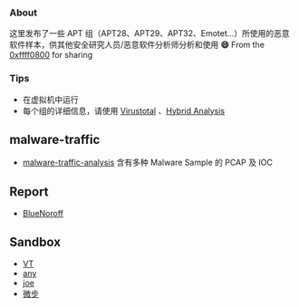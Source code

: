 ### About

这里发布了一些 APT 组（APT28、APT29、APT32、Emotet...）所使用的恶意软件样本，供其他安全研究人员/恶意软件分析师分析和使用 **:smile:** From the [0xffff0800](https://twitter.com/0xffff0800) for sharing

### Tips

- 在虚拟机中运行
- 每个组的详细信息，请使用 [Virustotal](https://www.virustotal.com/) 、[Hybrid Analysis](https://habo.qq.com/)

## malware-traffic

- [malware-traffic-analysis](https://malware-traffic-analysis.net/2022/06/27/index.html) 含有多种 Malware Sample 的 PCAP 及 IOC

## Report

- [BlueNoroff](https://securelist.com/the-bluenoroff-cryptocurrency-hunt-is-still-on/105488/)

## Sandbox

- [VT](https://www.virustotal.com/)
- [any](https://any.run/)
- [joe](https://www.joesandbox.com/#windows)
- [微步](https://x.threatbook.com/)
